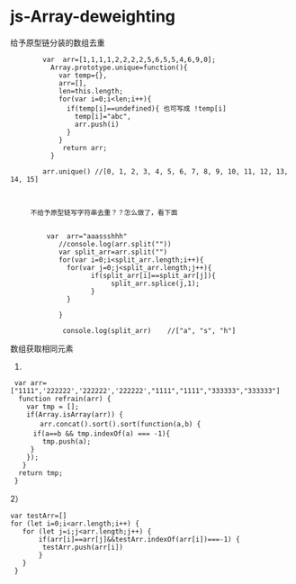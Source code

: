 # js-Array-deweighting
给予原型链分装的数组去重




            var  arr=[1,1,1,1,2,2,2,2,5,6,5,5,4,6,9,0];
              Array.prototype.unique=function(){
                var temp={},
                arr=[],
                len=this.length;
                for(var i=0;i<len;i++){
                  if(temp[i]==undefined){ 也可写成 !temp[i]
                    temp[i]="abc",
                    arr.push(i)
                  }
                }
                 return arr;
              }

            arr.unique() //[0, 1, 2, 3, 4, 5, 6, 7, 8, 9, 10, 11, 12, 13, 14, 15]



         不给予原型链写字符串去重？？怎么做了，看下面
         
         
             var  arr="aaassshhh"
                //console.log(arr.split(""))
                var split_arr=arr.split("")
                for(var i=0;i<split_arr.length;i++){
                  for(var j=0;j<split_arr.length;j++){
                        if(split_arr[i]==split_arr[j]){
                             split_arr.splice(j,1); 		
                        }
                  }

                }

                 console.log(split_arr)    //["a", "s", "h"]
                 
   数组获取相同元素

1)
    
     var arr=["1111",'222222','222222','222222',"1111","1111","333333","333333"]
      function refrain(arr) {
        var tmp = [];
        if(Array.isArray(arr)) {
        　　arr.concat().sort().sort(function(a,b) {
        　if(a==b && tmp.indexOf(a) === -1){
            tmp.push(a);
         }
        });
       }
      return tmp;
     }
     
   2）
      
    var testArr=[]
    for (let i=0;i<arr.length;i++) {
       for (let j=i;j<arr.length;j++) {
           if(arr[i]==arr[j]&&testArr.indexOf(arr[i])===-1) {
            testArr.push(arr[i])
           }
       }     
     }

   
             
   
   
   
   
   
                 
       
  
  










